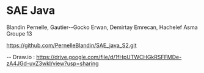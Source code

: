 # SAE Java

Blandin Pernelle, Gautier--Gocko Erwan, Demirtay Emrecan, Hachelef Asma
Groupe 13

https://github.com/PernelleBlandin/SAE_java_S2.git

-- 
Draw.io : https://drive.google.com/file/d/1fHpUTWCHGkRSFFMDe-zA4JGd-uvZ3wkl/view?usp=sharing
